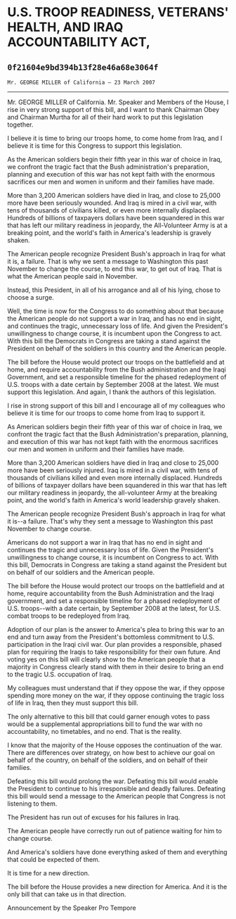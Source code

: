# U.S. TROOP READINESS, VETERANS' HEALTH, AND IRAQ ACCOUNTABILITY ACT,
## `0f21604e9bd394b13f28e46a68e3064f`
`Mr. GEORGE MILLER of California — 23 March 2007`

---


Mr. GEORGE MILLER of California. Mr. Speaker and Members of the 
House, I rise in very strong support of this bill, and I want to thank 
Chairman Obey and Chairman Murtha for all of their hard work to put 
this legislation together.

I believe it is time to bring our troops home, to come home from 
Iraq, and I believe it is time for this Congress to support this 
legislation.

As the American soldiers begin their fifth year in this war of choice 
in Iraq, we confront the tragic fact that the Bush administration's 
preparation, planning and execution of this war has not kept faith with 
the enormous sacrifices our men and women in uniform and their families 
have made.

More than 3,200 American soldiers have died in Iraq, and close to 
25,000 more have been seriously wounded. And Iraq is mired in a civil 
war, with tens of thousands of civilians killed, or even more 
internally displaced. Hundreds of billions of taxpayers dollars have 
been squandered in this war that has left our military readiness in 
jeopardy, the All-Volunteer Army is at a breaking point, and the 
world's faith in America's leadership is gravely shaken.

The American people recognize President Bush's approach in Iraq for 
what it is, a failure. That is why we sent a message to Washington this 
past November to change the course, to end this war, to get out of 
Iraq. That is what the American people said in November.

Instead, this President, in all of his arrogance and all of his 
lying, chose to choose a surge.

Well, the time is now for the Congress to do something about that 
because the American people do not support a war in Iraq, and has no 
end in sight, and continues the tragic, unnecessary loss of life. And 
given the President's unwillingness to change course, it is incumbent 
upon the Congress to act. With this bill the Democrats in Congress are 
taking a stand against the President on behalf of the soldiers in this 
country and the American people.

The bill before the House would protect our troops on the battlefield 
and at home, and require accountability from the Bush administration 
and the Iraqi Government, and set a responsible timeline for the phased 
redeployment of U.S. troops with a date certain by September 2008 at 
the latest. We must support this legislation. And again, I thank the 
authors of this legislation.

I rise in strong support of this bill and I encourage all of my 
colleagues who believe it is time for our troops to come home from Iraq 
to support it.

As American soldiers begin their fifth year of this war of choice in 
Iraq, we confront the tragic fact that the Bush Administration's 
preparation, planning, and execution of this war has not kept faith 
with the enormous sacrifices our men and women in uniform and their 
families have made.

More than 3,200 American soldiers have died in Iraq and close to 
25,000 more have been seriously injured. Iraq is mired in a civil war, 
with tens of thousands of civilians killed and even more internally 
displaced. Hundreds of billions of taxpayer dollars have been 
squandered in this war that has left our military readiness in 
jeopardy, the all-volunteer Army at the breaking point, and the world's 
faith in America's world leadership gravely shaken.

The American people recognize President Bush's approach in Iraq for 
what it is--a failure. That's why they sent a message to Washington 
this past November to change course.

Americans do not support a war in Iraq that has no end in sight and 
continues the tragic and unnecessary loss of life. Given the 
President's unwillingness to change course, it is incumbent on Congress 
to act. With this bill, Democrats in Congress are taking a stand 
against the President but on behalf of our soldiers and the American 
people.

The bill before the House would protect our troops on the battlefield 
and at home, require accountability from the Bush Administration and 
the Iraqi government, and set a responsible timeline for a phased 
redeployment of U.S. troops--with a date certain, by September 2008 at 
the latest, for U.S. combat troops to be redeployed from Iraq.

Adoption of our plan is the answer to America's plea to bring this 
war to an end and turn away from the President's bottomless commitment 
to U.S. participation in the Iraqi civil war. Our plan provides a 
responsible, phased plan for requiring the Iraqis to take 
responsibility for their own future. And voting yes on this bill will 
clearly show to the American people that a majority in Congress clearly 
stand with them in their desire to bring an end to the tragic U.S. 
occupation of Iraq.

My colleagues must understand that if they oppose the war, if they 
oppose spending more money on the war, if they oppose continuing the 
tragic loss of life in Iraq, then they must support this bill.

The only alternative to this bill that could garner enough votes to 
pass would be a supplemental appropriations bill to fund the war with 
no accountability, no timetables, and no end. That is the reality.

I know that the majority of the House opposes the continuation of the 
war. There are differences over strategy, on how best to achieve our 
goal on behalf of the country, on behalf of the soldiers, and on behalf 
of their families.



Defeating this bill would prolong the war. Defeating this bill would 
enable the President to continue to his irresponsible and deadly 
failures. Defeating this bill would send a message to the American 
people that Congress is not listening to them.

The President has run out of excuses for his failures in Iraq.

The American people have correctly run out of patience waiting for 
him to change course.

And America's soldiers have done everything asked of them and 
everything that could be expected of them.

It is time for a new direction.

The bill before the House provides a new direction for America. And 
it is the only bill that can take us in that direction.










Announcement by the Speaker Pro Tempore
